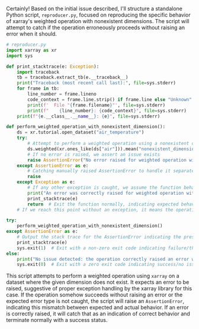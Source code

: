 Certainly! Based on the initial issue described, I'll structure a standalone Python script, `reproducer.py`, focused on reproducing the specific behavior of xarray's weighted operation with nonexistent dimensions. The script will attempt to catch if the operation erroneously proceeds without raising an error when it should. 

```python
# reproducer.py
import xarray as xr
import sys

def print_stacktrace(e: Exception):
    import traceback
    tb = traceback.extract_tb(e.__traceback__)
    print("Traceback (most recent call last):", file=sys.stderr)
    for frame in tb:
        line_number = frame.lineno
        code_context = frame.line.strip() if frame.line else "Unknown"
        print(f'  File "{frame.filename}"', file=sys.stderr)
        print(f"    {line_number}: {code_context}", file=sys.stderr)
    print(f"{e.__class__.__name__}: {e}", file=sys.stderr)

def perform_weighted_operation_with_nonexistent_dimension():
    ds = xr.tutorial.open_dataset("air_temperature")
    try:
        # Attempt to perform a weighted operation using a nonexistent dimension
        ds.weighted(xr.ones_like(ds["air"])).mean("nonexistent_dimension")
        # If no error is raised, we assert an issue exists
        raise AssertionError("No error raised for weighted operation with nonexistent dimension")
    except AssertionError as e:
        # Catching manually raised AssertionError to handle it separately
        raise
    except Exception as e:
        # If any other exception is caught, we assume the function behaved correctly by not allowing the operation
        print("An error was correctly raised for weighted operation with a nonexistent dimension:")
        print_stacktrace(e)
        return  # Exit the function normally, indicating expected behavior
    # If we reach this point without an exception, it means the operation failed to raise an error as expected

try:
    perform_weighted_operation_with_nonexistent_dimension()
except AssertionError as e:
    # Output the stack trace for the AssertionError indicating the presence of the issue
    print_stacktrace(e)
    sys.exit(1)  # Exit with a non-zero exit code indicating failure/the presence of the issue
else:
    print("No issue detected: the operation correctly raised an error with a nonexistent dimension.")
    sys.exit(0)  # Exit with a zero exit code indicating success/no issue detected
```

This script attempts to perform a weighted operation using `xarray` on a dataset where the given dimension does not exist. It expects an error to be raised, suggestive of proper exception handling by the xarray library for this case. If the operation somehow succeeds without raising an error or the expected error type is not caught, the script will raise an `AssertionError`, indicating this mismatch between expected and actual behavior. If an error is correctly raised, it will catch that as an indication of correct behavior and terminate normally with a success status.
